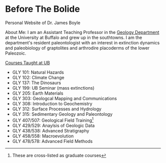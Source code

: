 # Before The Bolide

Personal Website of Dr. James Boyle

About Me: I am an Assistant Teaching Professor in the [Geology Department](https://arts-sciences.buffalo.edu/geology/faculty-staff/faculty.host.html/content/shared/arts-sciences/geology/new-faculty-profiles/boyle-james.html) at the University at Buffalo and grew up in the southtowns. I am the department's resident paleontologist with an interest in extinction dynamics and paleobiology of graptolites and arthrodire placoderms of the lower Paleozoic.

<u>Courses Taught at UB</u>
- GLY 101: Natural Hazards
- GLY 102: Climate Change
- GLY 137: The Dinosaurs
- GLY 199: UB Seminar (mass extinctions)
- GLY 205: Earth Materials
- GLY 303: Geologcal Mapping and Communications
- GLY 308: Introduction to Geochemistry
- GLY 312: Surface Processes and Hydrology
- GLY 315: Sedimentary Geology and Paleontology
- GLY 407/507: Geological Field Training[^1]
- GLY 429/529: Anaylsis of Geologic Data
- GLY 438/538: Advanced Stratigraphy
- GLY 458/558: Macroevolution
- GLY 478/578: Advanced Field Methods

[^1]: These are cross-listed as graduate courses
